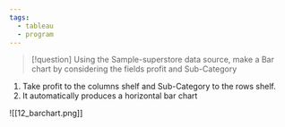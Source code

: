 ```yaml
---
tags:
  - tableau
  - program
---
```

>[!question] Using the Sample-superstore data source, make a Bar chart by considering the fields profit and Sub-Category

1. Take profit to the columns shelf and Sub-Category to the rows shelf. 
2. It automatically produces a horizontal bar chart


![[12_barchart.png]]